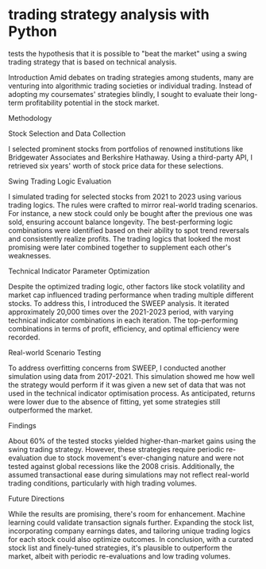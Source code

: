# trading strategy analysis with Python
tests the hypothesis that it is possible to "beat the market" using a swing trading strategy that is based on technical analysis.

Introduction
Amid debates on trading strategies among students, many are venturing into algorithmic trading societies or individual trading. Instead of adopting my coursemates' strategies blindly, I sought to evaluate their long-term profitability potential in the stock market.

Methodology

Stock Selection and Data Collection

I selected prominent stocks from portfolios of renowned institutions like Bridgewater Associates and Berkshire Hathaway. Using a third-party API, I retrieved six years' worth of stock price data for these selections.

Swing Trading Logic Evaluation

I simulated trading for selected stocks from 2021 to 2023 using various trading logics. The rules were crafted to mirror real-world trading scenarios. For instance, a new stock could only be bought after the previous one was sold, ensuring account balance longevity. The best-performing logic combinations were identified based on their ability to spot trend reversals and consistently realize profits. The trading logics that looked the most promising were later combined together to supplement each other's weaknesses.

Technical Indicator Parameter Optimization

Despite the optimized trading logic, other factors like stock volatility and market cap influenced trading performance when trading multiple different stocks. To address this, I introduced the SWEEP analysis. It iterated approximately 20,000 times over the 2021-2023 period, with varying technical indicator combinations in each iteration. The top-performing combinations in terms of profit, efficiency, and optimal efficiency were recorded.

Real-world Scenario Testing

To address overfitting concerns from SWEEP, I conducted another simulation using data from 2017-2021. This simulation showed me how well the strategy would perform if it was given a new set of data that was not used in the technical indicator optimisation process. As anticipated, returns were lower due to the absence of fitting, yet some strategies still outperformed the market.

Findings

About 60% of the tested stocks yielded higher-than-market gains using the swing trading strategy. However, these strategies require periodic re-evaluation due to stock movement's ever-changing nature and were not tested against global recessions like the 2008 crisis. Additionally, the assumed transactional ease during simulations may not reflect real-world trading conditions, particularly with high trading volumes.

Future Directions

While the results are promising, there's room for enhancement. Machine learning could validate transaction signals further. Expanding the stock list, incorporating company earnings dates, and tailoring unique trading logics for each stock could also optimize outcomes. In conclusion, with a curated stock list and finely-tuned strategies, it's plausible to outperform the market, albeit with periodic re-evaluations and low trading volumes.



